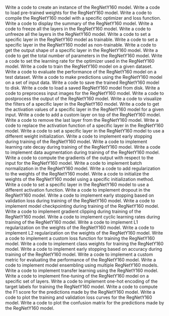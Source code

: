 Write a code to create an instance of the RegNetY160 model.
Write a code to load pre-trained weights for the RegNetY160 model.
Write a code to compile the RegNetY160 model with a specific optimizer and loss function.
Write a code to display the summary of the RegNetY160 model.
Write a code to freeze all the layers in the RegNetY160 model.
Write a code to unfreeze all the layers in the RegNetY160 model.
Write a code to set a specific layer in the RegNetY160 model as trainable.
Write a code to set a specific layer in the RegNetY160 model as non-trainable.
Write a code to get the output shape of a specific layer in the RegNetY160 model.
Write a code to get the total number of parameters in the RegNetY160 model.
Write a code to set the learning rate for the optimizer used in the RegNetY160 model.
Write a code to train the RegNetY160 model on a given dataset.
Write a code to evaluate the performance of the RegNetY160 model on a test dataset.
Write a code to make predictions using the RegNetY160 model on a set of input data.
Write a code to save the trained RegNetY160 model to disk.
Write a code to load a saved RegNetY160 model from disk.
Write a code to preprocess input images for the RegNetY160 model.
Write a code to postprocess the output of the RegNetY160 model.
Write a code to visualize the filters of a specific layer in the RegNetY160 model.
Write a code to get the activation values of a specific layer in the RegNetY160 model for a given input.
Write a code to add a custom layer on top of the RegNetY160 model.
Write a code to remove the last layer from the RegNetY160 model.
Write a code to replace the activation function of a specific layer in the RegNetY160 model.
Write a code to set a specific layer in the RegNetY160 model to use a different weight initialization.
Write a code to implement early stopping during training of the RegNetY160 model.
Write a code to implement learning rate decay during training of the RegNetY160 model.
Write a code to implement data augmentation during training of the RegNetY160 model.
Write a code to compute the gradients of the output with respect to the input for the RegNetY160 model.
Write a code to implement batch normalization in the RegNetY160 model.
Write a code to add regularization to the weights of the RegNetY160 model.
Write a code to initialize the weights of the RegNetY160 model using a specific initialization method.
Write a code to set a specific layer in the RegNetY160 model to use a different activation function.
Write a code to implement dropout in the RegNetY160 model.
Write a code to implement early stopping based on validation loss during training of the RegNetY160 model.
Write a code to implement model checkpointing during training of the RegNetY160 model.
Write a code to implement gradient clipping during training of the RegNetY160 model.
Write a code to implement cyclic learning rates during training of the RegNetY160 model.
Write a code to implement L1 regularization on the weights of the RegNetY160 model.
Write a code to implement L2 regularization on the weights of the RegNetY160 model.
Write a code to implement a custom loss function for training the RegNetY160 model.
Write a code to implement class weights for training the RegNetY160 model.
Write a code to implement early stopping based on accuracy during training of the RegNetY160 model.
Write a code to implement a custom metric for evaluating the performance of the RegNetY160 model.
Write a code to implement model ensembling using multiple RegNetY160 models.
Write a code to implement transfer learning using the RegNetY160 model.
Write a code to implement fine-tuning of the RegNetY160 model on a specific set of layers.
Write a code to implement one-hot encoding of the target labels for training the RegNetY160 model.
Write a code to compute the F1 score for the predictions made by the RegNetY160 model.
Write a code to plot the training and validation loss curves for the RegNetY160 model.
Write a code to plot the confusion matrix for the predictions made by the RegNetY160 model.
